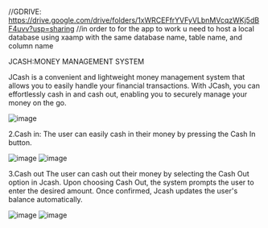 //GDRIVE: https://drive.google.com/drive/folders/1xWRCEFfrYVFyVLbnMVcqzWKj5dBF4uvv?usp=sharing
//in order to for the app to work u need to host a local database using xaamp with the same database name, table name, and column name

JCASH:MONEY MANAGEMENT SYSTEM

JCash is a convenient and lightweight money management system that allows you to easily handle your financial transactions. With JCash, you can effortlessly cash in and cash out, enabling you to securely manage your money on the go. 

![image](https://github.com/Wise-394/JCash/assets/114738222/2ea8d94c-1c84-4e9a-b8e3-31398cd46006)

2.Cash in:
	The user can easily cash in their money by pressing the Cash In button.
	
![image](https://github.com/Wise-394/JCash/assets/114738222/07da047e-148b-440a-a32d-9a725294742c)
![image](https://github.com/Wise-394/JCash/assets/114738222/08a04ed3-a480-4160-8a6a-15034a1535d4)

3.Cash out
	The user can cash out their money by selecting the Cash Out option in Jcash.
Upon choosing Cash Out, the system prompts the user to enter the desired amount. Once confirmed, Jcash updates the user's balance automatically.


![image](https://github.com/Wise-394/JCash/assets/114738222/fd84ec82-048c-476d-96a8-2a3918abb4c9)
![image](https://github.com/Wise-394/JCash/assets/114738222/7fe6564e-d9e1-416c-aacb-821a3b6ab3ff)






